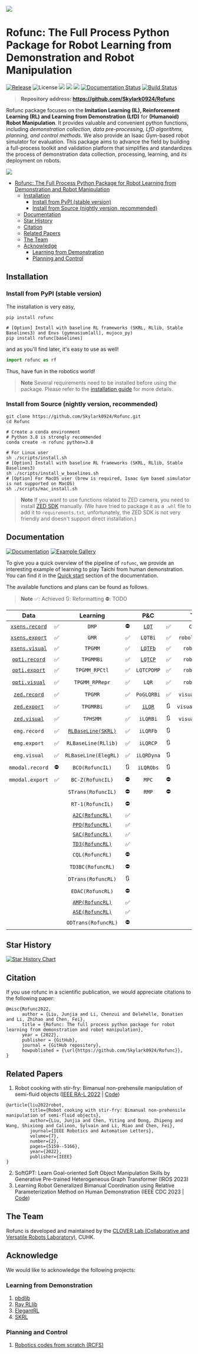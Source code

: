 ![](doc/img/logo8.png)

# Rofunc: The Full Process Python Package for Robot Learning from Demonstration and Robot Manipulation

[![Release](https://img.shields.io/github/v/release/Skylark0924/Rofunc)](https://pypi.org/project/rofunc/)
![License](https://img.shields.io/github/license/Skylark0924/Rofunc?color=blue)
![](https://img.shields.io/github/downloads/skylark0924/Rofunc/total)
[![](https://img.shields.io/github/issues-closed-raw/Skylark0924/Rofunc?color=brightgreen)](https://github.com/Skylark0924/Rofunc/issues?q=is%3Aissue+is%3Aclosed)
[![](https://img.shields.io/github/issues-raw/Skylark0924/Rofunc?color=orange)](https://github.com/Skylark0924/Rofunc/issues?q=is%3Aopen+is%3Aissue)
[![Documentation Status](https://readthedocs.org/projects/rofunc/badge/?version=latest)](https://rofunc.readthedocs.io/en/latest/?badge=latest)
[![Build Status](https://img.shields.io/endpoint.svg?url=https%3A%2F%2Factions-badge.atrox.dev%2FSkylark0924%2FRofunc%2Fbadge%3Fref%3Dmain&style=flat)](https://actions-badge.atrox.dev/Skylark0924/Rofunc/goto?ref=main)

> **Repository address: https://github.com/Skylark0924/Rofunc**

Rofunc package focuses on the **Imitation Learning (IL), Reinforcement Learning (RL) and Learning from Demonstration (LfD)** for 
**(Humanoid) Robot Manipulation**. It provides valuable and convenient python functions, including _demonstration collection, data
pre-processing, LfD algorithms, planning, and control methods_. We also provide an Isaac Gym-based robot simulator for
evaluation. This package aims to advance the field by building a full-process toolkit and validation platform that
simplifies and standardizes the process of demonstration data collection, processing, learning, and its deployment on
robots.

![](doc/img/pipeline.png)

- [Rofunc: The Full Process Python Package for Robot Learning from Demonstration and Robot Manipulation](#rofunc-the-full-process-python-package-for-robot-learning-from-demonstration-and-robot-manipulation)
  - [Installation](#installation)
    - [Install from PyPI (stable version)](#install-from-pypi-stable-version)
    - [Install from Source (nightly version, recommended)](#install-from-source-nightly-version-recommended)
  - [Documentation](#documentation)
  - [Star History](#star-history)
  - [Citation](#citation)
  - [Related Papers](#related-papers)
  - [The Team](#the-team)
  - [Acknowledge](#acknowledge)
    - [Learning from Demonstration](#learning-from-demonstration)
    - [Planning and Control](#planning-and-control)


## Installation

### Install from PyPI (stable version)

The installation is very easy,

```shell
pip install rofunc

# [Option] Install with baseline RL frameworks (SKRL, RLlib, Stable Baselines3) and Envs (gymnasium[all], mujoco_py)
pip install rofunc[baselines]
```

and as you'll find later, it's easy to use as well!

```python
import rofunc as rf
```

Thus, have fun in the robotics world!
> **Note**
> Several requirements need to be installed before using the package. Please refer to
> the [installation guide](https://rofunc.readthedocs.io/en/latest/installation.html) for more details.

### Install from Source (nightly version, recommended)

```shell
git clone https://github.com/Skylark0924/Rofunc.git
cd Rofunc

# Create a conda environment
# Python 3.8 is strongly recommended
conda create -n rofunc python=3.8

# For Linux user
sh ./scripts/install.sh
# [Option] Install with baseline RL frameworks (SKRL, RLlib, Stable Baselines3)
sh ./scripts/install_w_baselines.sh
# [Option] For MacOS user (brew is required, Isaac Gym based simulator is not supported on MacOS)
sh ./scripts/mac_install.sh
```

> **Note**
> If you want to use functions related to ZED camera, you need to
> install [ZED SDK](https://www.stereolabs.com/developers/release/#downloads) manually. (We have tried to package it as
> a `.whl` file to add it to `requirements.txt`, unfortunately, the ZED SDK is not very friendly and doesn't support
> direct installation.)

## Documentation

[![Documentation](https://img.shields.io/badge/Documentation-Access-brightgreen?style=for-the-badge)](https://rofunc.readthedocs.io/en/latest/)
[![Example Gallery](https://img.shields.io/badge/Example%20Gallery-Access-brightgreen?style=for-the-badge)](https://rofunc.readthedocs.io/en/latest/auto_examples/index.html)

To give you a quick overview of the pipeline of `rofunc`, we provide an interesting example of learning to play Taichi
from human demonstration. You can find it in the [Quick start](https://rofunc.readthedocs.io/en/latest/quickstart.html)
section of the documentation.

The available functions and plans can be found as follows.

> **Note**
> ✅: Achieved 🔃: Reformatting ⛔: TODO

|                                      Data                                       |     |                                        Learning                                        |     |                                   P&C                                   |     |      Tools       |     |                                 Simulator                                 |     |
|:-------------------------------------------------------------------------------:|-----|:--------------------------------------------------------------------------------------:|-----|:-----------------------------------------------------------------------:|-----|:----------------:|-----|:-------------------------------------------------------------------------:|-----|
|  [`xsens.record`](https://rofunc.readthedocs.io/en/latest/devices/xsens.html)   | ✅   |                                         `DMP`                                          | ⛔   |   [`LQT`](https://rofunc.readthedocs.io/en/latest/planning/lqt.html)    | ✅   |     `Config`     | ✅   | [`Franka`](https://rofunc.readthedocs.io/en/latest/simulator/franka.html) | ✅   |
|  [`xsens.export`](https://rofunc.readthedocs.io/en/latest/devices/xsens.html)   | ✅   |                                         `GMR`                                          | ✅   |                                 `LQTBi`                                 | ✅   | `robolab.coord`  | ✅   |   [`CURI`](https://rofunc.readthedocs.io/en/latest/simulator/curi.html)   | ✅   |
|  [`xsens.visual`](https://rofunc.readthedocs.io/en/latest/devices/xsens.html)   | ✅   |                                        `TPGMM`                                         | ✅   | [`LQTFb`](https://rofunc.readthedocs.io/en/latest/planning/lqt_fb.html) | ✅   |   `robolab.fk`   | ✅   |                                `CURIMini`                                 | 🔃  |
| [`opti.record`](https://rofunc.readthedocs.io/en/latest/devices/optitrack.html) | ✅   |                                       `TPGMMBi`                                        | ✅   | [`LQTCP`](https://rofunc.readthedocs.io/en/latest/planning/lqt_cp.html) | ✅   |   `robolab.ik`   | ✅   |                              `CURISoftHand`                               | ✅   |
| [`opti.export`](https://rofunc.readthedocs.io/en/latest/devices/optitrack.html) | ✅   |                                     `TPGMM_RPCtl`                                      | ✅   |                               `LQTCPDMP`                                | ✅   |   `robolab.fd`   | ⛔   |                                 `Walker`                                  | ✅   |
| [`opti.visual`](https://rofunc.readthedocs.io/en/latest/devices/optitrack.html) | ✅   |                                     `TPGMM_RPRepr`                                     | ✅   |                                  `LQR`                                  | ✅   |   `robolab.id`   | ⛔   |                                  `Gluon`                                  | 🔃  |
|    [`zed.record`](https://rofunc.readthedocs.io/en/latest/devices/zed.html)     | ✅   |                                        `TPGMR`                                         | ✅   |                               `PoGLQRBi`                                | ✅   | `visualab.dist`  | ✅   |                                 `Baxter`                                  | 🔃  |
|    [`zed.export`](https://rofunc.readthedocs.io/en/latest/devices/zed.html)     | ✅   |                                       `TPGMRBi`                                        | ✅   |  [`iLQR`](https://rofunc.readthedocs.io/en/latest/planning/ilqr.html)   | 🔃  | `visualab.ellip` | ✅   |                                 `Sawyer`                                  | 🔃  |
|    [`zed.visual`](https://rofunc.readthedocs.io/en/latest/devices/zed.html)     | ✅   |                                        `TPHSMM`                                        | ✅   |                                `iLQRBi`                                 | 🔃  | `visualab.traj`  | ✅   |                               `Multi-Robot`                               | ✅   |
|                                  `emg.record`                                   | ✅   | [`RLBaseLine(SKRL)`](https://rofunc.readthedocs.io/en/latest/lfd/RLBaseLine/SKRL.html) | ✅   |                                `iLQRFb`                                 | 🔃  |                  |     |                                                                           |     |
|                                  `emg.export`                                   | ✅   |                                  `RLBaseLine(RLlib)`                                   | ✅   |                                `iLQRCP`                                 | 🔃  |                  |     |                                                                           |     |
|                                  `emg.visual`                                   | ✅   |                                  `RLBaseLine(ElegRL)`                                  | ✅   |                               `iLQRDyna`                                | 🔃  |                  |     |                                                                           |     |
|                                 `mmodal.record`                                 | ⛔   |                                    `BCO(RofuncIL)`                                     | 🔃  |                                `iLQRObs`                                | 🔃  |                  |     |                                                                           |     |
|                                 `mmodal.export`                                 | ✅   |                                    `BC-Z(RofuncIL)`                                    | ⛔   |                                  `MPC`                                  | ⛔   |                  |     |                                                                           |     |
|                                                                                 |     |                                   `STrans(RofuncIL)`                                   | ⛔   |                                  `RMP`                                  | ⛔   |                  |     |                                                                           |     |
|                                                                                 |     |                                    `RT-1(RofuncIL)`                                    | ⛔   |                                                                         |     |                  |     |                                                                           |     |
|                                                                                 |     |    [`A2C(RofuncRL)`](https://rofunc.readthedocs.io/en/latest/lfd/RofuncRL/A2C.html)    | ✅   |                                                                         |     |                  |     |                                                                           |     |
|                                                                                 |     |    [`PPO(RofuncRL)`](https://rofunc.readthedocs.io/en/latest/lfd/RofuncRL/PPO.html)    | ✅   |                                                                         |     |                  |     |                                                                           |     |
|                                                                                 |     |    [`SAC(RofuncRL)`](https://rofunc.readthedocs.io/en/latest/lfd/RofuncRL/SAC.html)    | ✅   |                                                                         |     |                  |     |                                                                           |     |
|                                                                                 |     |    [`TD3(RofuncRL)`](https://rofunc.readthedocs.io/en/latest/lfd/RofuncRL/TD3.html)    | ✅   |                                                                         |     |                  |     |                                                                           |     |
|                                                                                 |     |                                    `CQL(RofuncRL)`                                     | ⛔   |                                                                         |     |                  |     |                                                                           |     |
|                                                                                 |     |                                   `TD3BC(RofuncRL)`                                    | ⛔   |                                                                         |     |                  |     |                                                                           |     |
|                                                                                 |     |                                   `DTrans(RofuncRL)`                                   | 🔃  |                                                                         |     |                  |     |                                                                           |     |
|                                                                                 |     |                                    `EDAC(RofuncRL)`                                    | ⛔   |                                                                         |     |                  |     |                                                                           |     |
|                                                                                 |     |    [`AMP(RofuncRL)`](https://rofunc.readthedocs.io/en/latest/lfd/RofuncRL/AMP.html)    | ✅   |                                                                         |     |                  |     |                                                                           |     |
|                                                                                 |     |    [`ASE(RofuncRL)`](https://rofunc.readthedocs.io/en/latest/lfd/RofuncRL/ASE.html)    | ✅   |                                                                         |     |                  |     |                                                                           |     |
|                                                                                 |     |                                  `ODTrans(RofuncRL)`                                   | ⛔   |                                                                         |     |                  |     |                                                                           |     |


## Star History

[![Star History Chart](https://api.star-history.com/svg?repos=Skylark0924/Rofunc&type=Date)](https://star-history.com/#Skylark0924/Rofunc&Date)

## Citation

If you use rofunc in a scientific publication, we would appreciate citations to the following paper:

```
@misc{Rofunc2022,
      author = {Liu, Junjia and Li, Chenzui and Delehelle, Donatien and Li, Zhihao and Chen, Fei},
      title = {Rofunc: The full process python package for robot learning from demonstration and robot manipulation},
      year = {2022},
      publisher = {GitHub},
      journal = {GitHub repository},
      howpublished = {\url{https://github.com/Skylark0924/Rofunc}},
}
```

## Related Papers

1. Robot cooking with stir-fry: Bimanual non-prehensile manipulation of semi-fluid objects ([IEEE RA-L 2022](https://arxiv.org/abs/2205.05960) | [Code](rofunc/learning/RofuncIL/structured_transformer/strans.py))
```
@article{liu2022robot,
         title={Robot cooking with stir-fry: Bimanual non-prehensile manipulation of semi-fluid objects},
         author={Liu, Junjia and Chen, Yiting and Dong, Zhipeng and Wang, Shixiong and Calinon, Sylvain and Li, Miao and Chen, Fei},
         journal={IEEE Robotics and Automation Letters},
         volume={7},
         number={2},
         pages={5159--5166},
         year={2022},
         publisher={IEEE}
}
```
2. SoftGPT: Learn Goal-oriented Soft Object Manipulation Skills by Generative Pre-trained Heterogeneous Graph Transformer (IROS 2023)
3. Learning Robot Generalized Bimanual Coordination using Relative Parameterization Method on Human Demonstration (IEEE CDC 2023 | [Code](./rofunc/learning/ml/tpgmm.py))


## The Team

Rofunc is developed and maintained by the [CLOVER Lab (Collaborative and Versatile Robots Laboratory)](https://feichenlab.com/), CUHK.

## Acknowledge

We would like to acknowledge the following projects:

### Learning from Demonstration

1. [pbdlib](https://gitlab.idiap.ch/rli/pbdlib-python)
2. [Ray RLlib](https://docs.ray.io/en/latest/rllib/index.html)
3. [ElegantRL](https://github.com/AI4Finance-Foundation/ElegantRL)
4. [SKRL](https://github.com/Toni-SM/skrl)

### Planning and Control

1. [Robotics codes from scratch (RCFS)](https://gitlab.idiap.ch/rli/robotics-codes-from-scratch)
